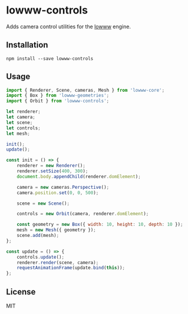 # lowww-controls
Adds camera control utilities for the [lowww](https://github.com/andrevenancio/lowww) engine.

## Installation
`npm install --save lowww-controls`


## Usage
```javascript
import { Renderer, Scene, cameras, Mesh } from 'lowww-core';
import { Box } from 'lowww-geometries';
import { Orbit } from 'lowww-controls';

let renderer;
let camera;
let scene;
let controls;
let mesh;

init();
update();

const init = () => {
    renderer = new Renderer();
    renderer.setSize(400, 300);
    document.body.appendChild(renderer.domElement);

    camera = new cameras.Perspective();
    camera.position.set(0, 0, 500);

    scene = new Scene();

    controls = new Orbit(camera, renderer.domElement);

    const geometry = new Box({ width: 10, height: 10, depth: 10 });
    mesh = new Mesh({ geometry });
    scene.add(mesh);
};

const update = () => {
    controls.update();
    renderer.render(scene, camera);
    requestAnimationFrame(update.bind(this));
};
```


## License
MIT
